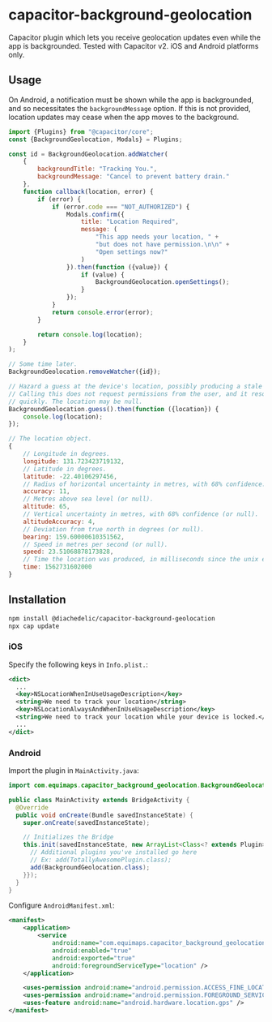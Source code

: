 # capacitor-background-geolocation
Capacitor plugin which lets you receive geolocation updates even while the app is backgrounded.
Tested with Capacitor v2. iOS and Android platforms only.

## Usage

On Android, a notification must be shown while the app is backgrounded, and so necessitates the `backgroundMessage` option. If this is not provided, location updates may cease when the app moves to the background.

```javascript
import {Plugins} from "@capacitor/core";
const {BackgroundGeolocation, Modals} = Plugins;

const id = BackgroundGeolocation.addWatcher(
    {
        backgroundTitle: "Tracking You.",
        backgroundMessage: "Cancel to prevent battery drain."
    },
    function callback(location, error) {
        if (error) {
            if (error.code === "NOT_AUTHORIZED") {
                Modals.confirm({
                    title: "Location Required",
                    message: (
                        "This app needs your location, " +
                        "but does not have permission.\n\n" +
                        "Open settings now?"
                    )
                }).then(function ({value}) {
                    if (value) {
                        BackgroundGeolocation.openSettings();
                    }
                });
            }
            return console.error(error);
        }

        return console.log(location);
    }
);

// Some time later.
BackgroundGeolocation.removeWatcher({id});

// Hazard a guess at the device's location, possibly producing a stale location.
// Calling this does not request permissions from the user, and it resolves
// quickly. The location may be null.
BackgroundGeolocation.guess().then(function ({location}) {
    console.log(location);
});

// The location object.
{
    // Longitude in degrees.
    longitude: 131.723423719132,
    // Latitude in degrees.
    latitude: -22.40106297456,
    // Radius of horizontal uncertainty in metres, with 68% confidence.
    accuracy: 11,
    // Metres above sea level (or null).
    altitude: 65,
    // Vertical uncertainty in metres, with 68% confidence (or null).
    altitudeAccuracy: 4,
    // Deviation from true north in degrees (or null).
    bearing: 159.60000610351562,
    // Speed in metres per second (or null).
    speed: 23.51068878173828,
    // Time the location was produced, in milliseconds since the unix epoch.
    time: 1562731602000
}
```

## Installation
```sh
npm install @diachedelic/capacitor-background-geolocation
npx cap update
```

### iOS
Specify the following keys in `Info.plist.`:

```xml
<dict>
  ...
  <key>NSLocationWhenInUseUsageDescription</key>
  <string>We need to track your location</string>
  <key>NSLocationAlwaysAndWhenInUseUsageDescription</key>
  <string>We need to track your location while your device is locked.</string>
  ...
</dict>
```

### Android
Import the plugin in `MainActivity.java`:

```java
import com.equimaps.capacitor_background_geolocation.BackgroundGeolocation;

public class MainActivity extends BridgeActivity {
  @Override
  public void onCreate(Bundle savedInstanceState) {
    super.onCreate(savedInstanceState);

    // Initializes the Bridge
    this.init(savedInstanceState, new ArrayList<Class<? extends Plugin>>() {{
      // Additional plugins you've installed go here
      // Ex: add(TotallyAwesomePlugin.class);
      add(BackgroundGeolocation.class);
    }});
  }
}
```

Configure `AndroidManifest.xml`:
```xml
<manifest>
    <application>
        <service
            android:name="com.equimaps.capacitor_background_geolocation.BackgroundGeolocationService"
            android:enabled="true"
            android:exported="true"
            android:foregroundServiceType="location" />
    </application>

    <uses-permission android:name="android.permission.ACCESS_FINE_LOCATION" />
    <uses-permission android:name="android.permission.FOREGROUND_SERVICE" />
    <uses-feature android:name="android.hardware.location.gps" />
</manifest>
```
